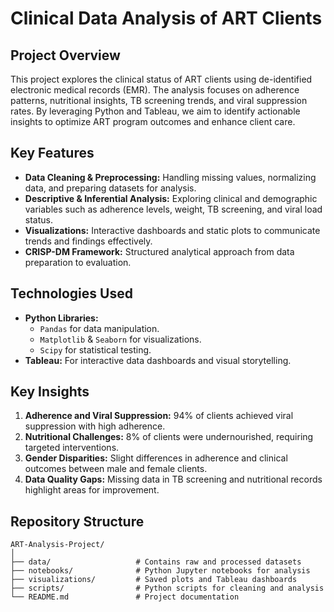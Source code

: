# Clinical Data Analysis of ART Clients

## Project Overview
This project explores the clinical status of ART clients using de-identified electronic medical records (EMR). The analysis focuses on adherence patterns, nutritional insights, TB screening trends, and viral suppression rates. By leveraging Python and Tableau, we aim to identify actionable insights to optimize ART program outcomes and enhance client care.

## Key Features
- **Data Cleaning & Preprocessing:** Handling missing values, normalizing data, and preparing datasets for analysis.
- **Descriptive & Inferential Analysis:** Exploring clinical and demographic variables such as adherence levels, weight, TB screening, and viral load status.
- **Visualizations:** Interactive dashboards and static plots to communicate trends and findings effectively.
- **CRISP-DM Framework:** Structured analytical approach from data preparation to evaluation.

## Technologies Used
- **Python Libraries:**
  - `Pandas` for data manipulation.
  - `Matplotlib` & `Seaborn` for visualizations.
  - `Scipy` for statistical testing.
- **Tableau:** For interactive data dashboards and visual storytelling.

## Key Insights
1. **Adherence and Viral Suppression:** 94% of clients achieved viral suppression with high adherence.
2. **Nutritional Challenges:** 8% of clients were undernourished, requiring targeted interventions.
3. **Gender Disparities:** Slight differences in adherence and clinical outcomes between male and female clients.
4. **Data Quality Gaps:** Missing data in TB screening and nutritional records highlight areas for improvement.

## Repository Structure
```plaintext
ART-Analysis-Project/
│
├── data/                   # Contains raw and processed datasets
├── notebooks/              # Python Jupyter notebooks for analysis
├── visualizations/         # Saved plots and Tableau dashboards
├── scripts/                # Python scripts for cleaning and analysis
└── README.md               # Project documentation
